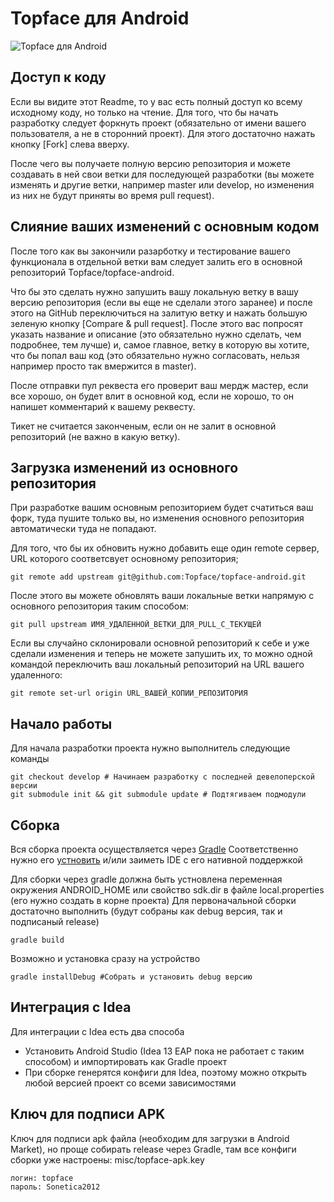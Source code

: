 # Topface для Android

![Topface для Android](https://lh5.ggpht.com/IeTGlZNc3b031FWAs609XIgtxrFd8YolpF3n2q5emStxTzcdPgl-1Tjx0I6oARWS4Q=w60)

## Доступ к коду
Если вы видите этот Readme, то у вас есть полный доступ ко всему исходному коду, но только на чтение.
Для того, что бы начать разработку следует форкнуть проект (обязательно от имени вашего пользователя, а не в сторонний проект). Для этого достаточно нажать кнопку [Fork] слева вверху.

После чего вы получаете полную версию репозитория и можете создавать в ней свои ветки для последующей разработки (вы можете изменять и другие ветки, например master или develop, но изменения из них не будут приняты во время pull request).

## Слияние ваших изменений с основным кодом
После того как вы закончили разарботку и тестирование вашего функционала в отдельной ветки вам следует залить его в основной репозиторий Topface/topface-android.

Что бы это сделать нужно запушить вашу локальную ветку в вашу версию репозитория (если вы еще не сделали этого заранее) и после этого на GitHub переключиться на залитую ветку и нажать большую зеленую кнопку [Compare & pull request]. После этого вас попросят указать название и описание (это обязательно нужно сделать, чем подробнее, тем лучше) и, самое главное, ветку в которую вы хотите, что бы попал ваш код (это обязательно нужно согласовать, нельзя например просто так вмержится в master).

После отправки пул реквеста его проверит ваш мердж мастер, если все хорошо, он будет влит в основной код, если не хорошо, то он напишет комментарий к вашему реквесту.

Тикет не считается законченым, если он не залит в основной репозиторий (не важно в какую ветку).

## Загрузка изменений из основного репозитория
При разработке вашим основным репозиторием будет счатиться ваш форк, туда пушите только вы, но изменения основного репозитория автоматически туда не попадают.

Для того, что бы их обновить нужно добавить еще один remote сервер, URL которого соответсвует основному репозитория;

    git remote add upstream git@github.com:Topface/topface-android.git

После этого вы можете обновлять ваши локальные ветки напрямую с основного репозитория таким способом:

    git pull upstream ИМЯ_УДАЛЕННОЙ_ВЕТКИ_ДЛЯ_PULL_С_ТЕКУЩЕЙ


Если вы случайно склонировали основной репозиторий к себе и уже сделали изменения и теперь не можете запушить их, то можно одной командой переключить ваш локальный репозиторий на URL вашего удаленного:

    git remote set-url origin URL_ВАШЕЙ_КОПИИ_РЕПОЗИТОРИЯ

## Начало работы
Для начала разработки проекта нужно выполнитель следующие команды

    git checkout develop # Начинаем разработку с последней девелоперской версии
    git submodule init && git submodule update # Подтягиваем подмодули

## Сборка
Вся сборка проекта осуществляется через [Gradle](http://tools.android.com/tech-docs/new-build-system/user-guide)
Соответственно нужно его [устновить](http://www.gradle.org/downloads) и/или заиметь IDE с его нативной поддержкой

Для сборки через gradle должна быть устновлена переменная окружения ANDROID_HOME или свойство sdk.dir в файле local.properties (его нужно создать в корне проекта)
Для первоначальной сборки достаточно выполнить (будут собраны как debug версия, так и подписаный release) 

    gradle build

Возможно и установка сразу на устройство

    gradle installDebug #Собрать и установить debug версию

## Интеграция с Idea
Для интеграции с Idea есть два способа
* Установить Android Studio (Idea 13 EAP пока не работает с таким способом) и импортировать как Gradle проект
* При сборке генерятся конфиги для Idea, поэтому можно открыть любой версией проект со всеми зависимостями

## Ключ для подписи APK
Ключ для подписи apk файла (необходим для загрузки в Android Market), но проще собирать release через Gradle, там все конфиги сборки уже настроены: 
misc/topface-apk.key

    логин: topface
    пароль: Sonetica2012
